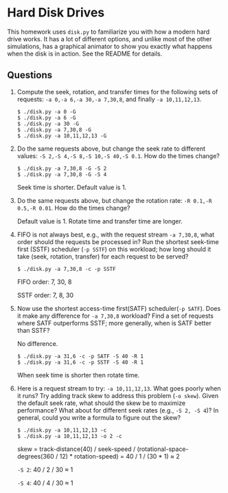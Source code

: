 # Hard Disk Drives

This homework uses `disk.py` to familiarize you with how a modern hard drive works. It has a lot of different options, and unlike most of the other simulations, has a graphical animator to show you exactly what happens when the disk is in action. See the README for details.

## Questions

1. Compute the seek, rotation, and transfer times for the following sets of requests: `-a 0,-a 6,-a 30,-a 7,30,8`, and finally `-a 10,11,12,13`.

    ```
    $ ./disk.py -a 0 -G
    $ ./disk.py -a 6 -G
    $ ./disk.py -a 30 -G
    $ ./disk.py -a 7,30,8 -G
    $ ./disk.py -a 10,11,12,13 -G
    ```

2. Do the same requests above, but change the seek rate to different values: `-S 2,-S 4,-S 8,-S 10,-S 40,-S 0.1`. How do the times change?

    ```
    $ ./disk.py -a 7,30,8 -G -S 2
    $ ./disk.py -a 7,30,8 -G -S 4
    ```

    Seek time is shorter. Default value is 1.

3. Do the same requests above, but change the rotation rate: `-R 0.1,-R 0.5,-R 0.01`. How do the times change?

    Default value is 1. Rotate time and transfer time are longer.

4. FIFO is not always best, e.g., with the request stream `-a 7,30,8`, what order should the requests be processed in? Run the shortest seek-time first (SSTF) scheduler (`-p SSTF`) on this workload; how long should it take (seek, rotation, transfer) for each request to be served?

    ```
    $ ./disk.py -a 7,30,8 -c -p SSTF
    ```

    FIFO order: 7, 30, 8

    SSTF order: 7, 8, 30

5. Now use the shortest access-time first(SATF) scheduler(`-p SATF`). Does it make any difference for `-a 7,30,8` workload? Find a set of requests where SATF outperforms SSTF; more generally, when is SATF better than SSTF?

    No difference.

    ```
    $ ./disk.py -a 31,6 -c -p SATF -S 40 -R 1
    $ ./disk.py -a 31,6 -c -p SSTF -S 40 -R 1
    ```

    When seek time is shorter then rotate time.

6. Here is a request stream to try: `-a 10,11,12,13`. What goes poorly when it runs? Try adding track skew to address this problem (`-o skew`). Given the default seek rate, what should the skew be to maximize performance? What about for different seek rates (e.g., `-S 2, -S 4`)? In general, could you write a formula to figure out the skew?

    ```
    $ ./disk.py -a 10,11,12,13 -c
    $ ./disk.py -a 10,11,12,13 -o 2 -c
    ```

    skew = track-distance(40) / seek-speed / (rotational-space-degrees(360 / 12)  * rotation-speed)
    = 40 / 1 / (30 * 1) ≈ 2

    `-S 2`: 40 / 2 / 30 ≈ 1

    `-S 4`: 40 / 4 / 30 ≈ 1
